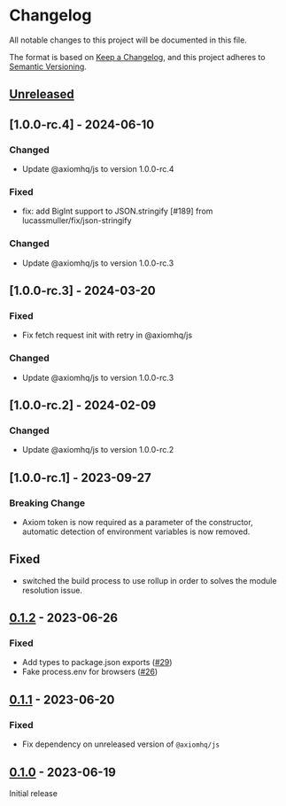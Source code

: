 # Changelog

All notable changes to this project will be documented in this file.

The format is based on [Keep a Changelog](https://keepachangelog.com/en/1.0.0/),
and this project adheres to [Semantic Versioning](https://semver.org/spec/v2.0.0.html).

## [Unreleased]

## [1.0.0-rc.4] - 2024-06-10

### Changed
- Update @axiomhq/js to version 1.0.0-rc.4

### Fixed

- fix: add BigInt support to JSON.stringify [#189] from lucassmuller/fix/json-stringify 

### Changed
- Update @axiomhq/js to version 1.0.0-rc.3

## [1.0.0-rc.3] - 2024-03-20

### Fixed
- Fix fetch request init with retry in @axiomhq/js


### Changed
- Update @axiomhq/js to version 1.0.0-rc.3

## [1.0.0-rc.2] - 2024-02-09

### Changed
- Update @axiomhq/js to version 1.0.0-rc.2

## [1.0.0-rc.1] - 2023-09-27

### Breaking Change

- Axiom token is now required as a parameter of the constructor, automatic detection of environment variables is now removed.

## Fixed

- switched the build process to use rollup in order to solves the module resolution issue.

## [0.1.2] - 2023-06-26

### Fixed

- Add types to package.json exports ([#29](https://github.com/axiomhq/axiom-js/pull/29))
- Fake process.env for browsers ([#26](https://github.com/axiomhq/axiom-js/pull/26))

## [0.1.1] - 2023-06-20

### Fixed

- Fix dependency on unreleased version of `@axiomhq/js`

## [0.1.0] - 2023-06-19

Initial release

[unreleased]: https://github.com/axiomhq/axiom-js/compare/pino-0.1.2...HEAD
[0.1.2]: https://github.com/axiomhq/axiom-js/releases/tag/pino-0.1.2
[0.1.1]: https://github.com/axiomhq/axiom-js/releases/tag/pino-0.1.1
[0.1.0]: https://github.com/axiomhq/axiom-js/releases/tag/pino-0.1.0

